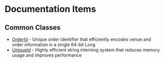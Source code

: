 # Documentation Items

## Common Classes

- [OrderId](common/OrderId.md) - Unique order identifier that efficiently encodes venue and order information in a single 64-bit Long
- [UniqueId](common/UniqueId.md) - Highly efficient string interning system that reduces memory usage and improves performance